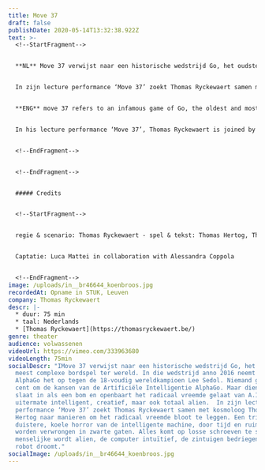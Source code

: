 ```yaml
---
title: Move 37
draft: false
publishDate: 2020-05-14T13:32:38.922Z
text: >-
  <!--StartFragment-->


  **NL** Move 37 verwijst naar een historische wedstrijd Go, het oudste en meest complexe bordspel ter wereld. In die wedstrijd anno 2016 neemt Google’s AlphaGo het op tegen de 18-voudig wereldkampioen Lee Sedol. Niemand gaf een cent om de kansen van de Artificiële Intelligentie AlphaGo. Maar diens zet 37 slaat in als een bom en openbaart het radicaal vreemde gelaat van A.I.: uitermate intelligent, creatief, maar ook totaal alien. 


  In zijn lecture performance ‘Move 37’ zoekt Thomas Ryckewaert samen met kosmoloog Thomas Hertog naar manieren om het radicaal vreemde bloot te leggen. Een trip door de duistere, koele horror van de intelligente machine, door tijd en ruimte die worden verwrongen in zwarte gaten. Alles komt op losse schroeven te staan; het menselijke wordt alien, de computer intuïtief, de zintuigen bedriegen en de robot droomt.\


  **ENG** move 37 refers to an infamous game of Go, the oldest and most complex board game in the world. In 2016, Google’s AlphaGo challenged the 18-time world champion, Lee Sedol. As a game of Go is won by the presumed exclusively human skills of intuition and creativity, nobody expected an Artificial Intelligence to beat a human champion. But AlphaGo’s move 37 hits like a bomb and reveals the radical weirdness of A.I.: highly intelligent, creative, but also completely alien.


  In his lecture performance ‘Move 37’, Thomas Ryckewaert is joined by cosmologist Thomas Hertog to deal with phenomena that are beyond human imagination. They embark on a trip through the dark, cool horror of the intelligent machine, through time and space warped in black holes. In ‘Move 37’, nothing is what it seems; human becomes alien, the computer intuitive, perception is deceived and the robot dreams.


  <!--EndFragment-->


  <!--EndFragment-->


  ##### Credits


  <!--StartFragment-->


  regie & scenario: Thomas Ryckewaert - spel & tekst: Thomas Hertog, Thomas Ryckewaert - dramaturgie: Kristof Van Baarle - scenografie: Erki De Vries - licht: Janneke Donkersloot & Giacomo Gorini - geluid: Jürgen Deblonde - video: Paul Van Caudenberg - kostuums: Andrea Kränzlin - regie-assistentie: Sibran Sampers - stage: Margarida Ramalhete - productieleidster: Charlotte Cornelissen - management: Karen Feys\ \ coproducenten: Platform 0090, Instituut voor Theoretische Fysica (KULeuven), deSingel Internationale Kunstcampus, Het Laatste Bedrijf\ \ \ in samenwerking met: WP Zimmer, BUDA\ \ Deze productie kwam tot stand met de steun van de Tax Shelter maatregel van de Belgische Federale Overheid, Gallop Tax Shelter en met de steun van de Vlaamse Overheid.


  Captatie: Luca Mattei in collaboration with Alessandra Coppola


  <!--EndFragment-->
image: /uploads/in__br46644_koenbroos.jpg
recordedAt: Opname in STUK, Leuven
company: Thomas Ryckewaert
descr: |-
  * duur: 75 min
  * taal: Nederlands
  * [Thomas Ryckewaert](https://thomasryckewaert.be/)
genre: theater
audience: volwassenen
videoUrl: https://vimeo.com/333963680
videoLength: 75min
socialDescr: "IMove 37 verwijst naar een historische wedstrijd Go, het oudste en
  meest complexe bordspel ter wereld. In die wedstrijd anno 2016 neemt Google’s
  AlphaGo het op tegen de 18-voudig wereldkampioen Lee Sedol. Niemand gaf een
  cent om de kansen van de Artificiële Intelligentie AlphaGo. Maar diens zet 37
  slaat in als een bom en openbaart het radicaal vreemde gelaat van A.I.:
  uitermate intelligent, creatief, maar ook totaal alien.  In zijn lecture
  performance ‘Move 37’ zoekt Thomas Ryckewaert samen met kosmoloog Thomas
  Hertog naar manieren om het radicaal vreemde bloot te leggen. Een trip door de
  duistere, koele horror van de intelligente machine, door tijd en ruimte die
  worden verwrongen in zwarte gaten. Alles komt op losse schroeven te staan; het
  menselijke wordt alien, de computer intuïtief, de zintuigen bedriegen en de
  robot droomt."
socialImage: /uploads/in__br46644_koenbroos.jpg
---
```

